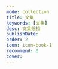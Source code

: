 ```yaml
---
mode: collection
title: 文集
keywords: [文集]
desc: 文集归档
publishDate: 
order: 2
icon: icon-book-1
recommend: 0
cover: 
---
```

